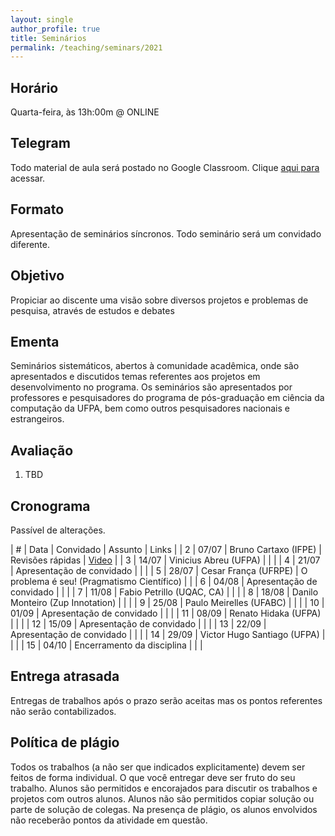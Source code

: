 ```yaml
---
layout: single
author_profile: true
title: Seminários
permalink: /teaching/seminars/2021
---
```


## Horário

Quarta-feira, às 13h:00m @ ONLINE

## Telegram

Todo material de aula será postado no Google Classroom. Clique [aqui para](https://t.me/joinchat/3XE6d_nE8Ck2ZTEx) acessar.

## Formato

Apresentação de seminários síncronos. Todo seminário será um convidado diferente.

## Objetivo

Propiciar ao discente uma visão sobre diversos projetos e problemas de pesquisa,
através de estudos e debates

## Ementa

Seminários sistemáticos, abertos à comunidade acadêmica, onde são apresentados e discutidos temas referentes aos projetos em desenvolvimento no programa. Os seminários são apresentados por professores e pesquisadores do programa de pós-graduação em ciência da computação da UFPA, bem como outros pesquisadores nacionais e estrangeiros.

## Avaliação

1. TBD

## Cronograma

Passível de alterações.

| # | Data  | Convidado                         | Assunto          | Links |
| 2 | 07/07 | Bruno Cartaxo (IFPE)              | Revisões rápidas | [Video](https://drive.google.com/file/d/1v0KXK_-WanTMbBsNuffIw1nOeY7Xi_mj/view?usp=sharing)      |
| 3 | 14/07 | Vinicius Abreu (UFPA)             |                  |       |
| 4 | 21/07 | Apresentação de convidado         |                  |       |
| 5 | 28/07 | Cesar França (UFRPE)              | O problema é seu! (Pragmatismo Científico)                 |       |
| 6 | 04/08 | Apresentação de convidado         |                  |       |
| 7 | 11/08 | Fabio Petrillo (UQAC, CA)         |                  |       |
| 8 | 18/08 | Danilo Monteiro (Zup Innotation)  |                  |       |
| 9 | 25/08 | Paulo Meirelles (UFABC)           |                  |       |
| 10 | 01/09 | Apresentação de convidado        |                  |       |
| 11 | 08/09 | Renato Hidaka (UFPA)             |                  |       |
| 12 | 15/09 | Apresentação de convidado        |                  |       |
| 13 | 22/09 | Apresentação de convidado        |                  |       |
| 14 | 29/09 | Victor Hugo Santiago (UFPA)      |                  |       |
| 15 | 04/10 | Encerramento da disciplina       |                  |       |


## Entrega atrasada

Entregas de trabalhos após o prazo serão aceitas mas os pontos referentes não serão contabilizados.

## Política de plágio

Todos os trabalhos (a não ser que indicados explicitamente) devem ser feitos de forma individual. O que você entregar deve ser fruto do seu trabalho. Alunos são permitidos e encorajados para discutir os trabalhos e projetos com outros alunos. Alunos não são permitidos copiar solução ou parte de solução de colegas. Na presença de plágio, os alunos envolvidos não receberão pontos da atividade em questão.
